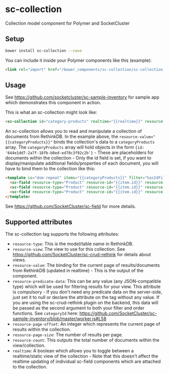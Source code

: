 # sc-collection
Collection model component for Polymer and SocketCluster

## Setup

```bash
bower install sc-collection --save
```

You can include it inside your Polymer components like this (example):
```html
<link rel="import" href="/bower_components/sc-collection/sc-collection.html">
```

## Usage

See https://github.com/socketcluster/sc-sample-inventory for sample app which demonstrates this component in action.

This is what an sc-collection might look like:

```html
<sc-collection id="category-products" realtime="{{realtime}}" resource-type="Product" resource-value="{{categoryProducts}}" resource-view="categoryView" resource-predicate-data="{{categoryId}}" resource-page-offset="{{pageOffsetStart}}" resource-page-size="{{pageSize}}" resource-count="{{itemCount}}"></sc-collection>

```

An sc-collection allows you to read and manipulate a collection of documents from RethinkDB.
In the example above, the ```resource-value="{{categoryProducts}}"``` binds the collection's data to a ```categoryProducts``` array.
The ```categoryProducts``` array will hold objects in the form ```{id: '644e1dd7-2a7f-18fb-b8ed-ed78c3f92c2b'}``` - These are placeholders for
documents within the collection - Only the id field is set, if you want to display/manipulate additional fields/properties of each document, you will
have to bind them to the collection like this:

```html
<template is="dom-repeat" items="{{categoryProducts}}" filter="hasIdFilter" observe="id">
  <sc-field resource-type="Product" resource-id="{{item.id}}" resource-field="qty" resource-value="{{item.qty}}"></sc-field>
  <sc-field resource-type="Product" resource-id="{{item.id}}" resource-field="price" resource-value="{{item.price}}"></sc-field>
  <sc-field resource-type="Product" resource-id="{{item.id}}" resource-field="name" resource-value="{{item.name}}"></sc-field>
</template>
```

See https://github.com/SocketCluster/sc-field for more details.

## Supported attributes

The sc-collection tag supports the following attributes:

- ```resource-type```: This is the model/table name in RethinkDB.
- ```resource-view```: The view to use for this collection. See https://github.com/SocketCluster/sc-crud-rethink for details about views.
- ```resource-value```: The binding for the current page of results/documents from RethinkDB (updated in realtime) - This is the output of the component.
- ```resource-predicate-data```: This can be any value (any JSON-compatible type) which will be used for filtering results for your view. This attribute is compulsory - If you don't need any predicate data on the server-side, just set it to null or declare the attribute on the tag without any value.
If you are using the sc-crud-rethink plugin on the backend, this data will be passed as the second argument to both your filter and order functions. See ```categoryId``` here: https://github.com/SocketCluster/sc-sample-inventory/blob/master/worker.js#L58
- ```resource-page-offset```: An integer which represents the current page of results within the collection.
- ```resource-page-size```: The number of results per page.
- ```resource-count```: This outputs the total number of documents within the view/collection.
- ```realtime```: A boolean which allows you to toggle between a realtime/static view of the collection - Note that this doesn't affect the realtime
updating of individual sc-field components which are attached to the collection.
